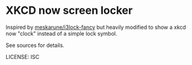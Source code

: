 XKCD now screen locker
======================

Inspired by [meskarune/i3lock-fancy](https://github.com/meskarune/i3lock-fancy) but heavily modified to show a xkcd now "clock" instead of a simple lock symbol.

See sources for details.


LICENSE: ISC
